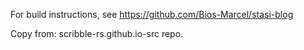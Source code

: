 For build instructions, see https://github.com/Bios-Marcel/stasi-blog

Copy from: scribble-rs.github.io-src repo.
